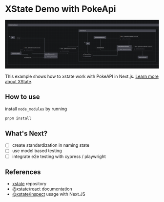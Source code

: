 # XState Demo with PokeApi

![xstate graph image](./screenshot1.png)

This example shows how to xstate work with PokeAPI in Next.js. [Learn more about XState](https://xstate.js.org/).

## How to use

install `node_modules` by running

```bash
pnpm install
```

## What's Next?

- [ ] create standardization in naming state
- [ ] use model based testing
- [ ] integrate e2e testing with cypress / playwright

## References

- [xstate](https://github.com/davidkpiano/xstate) repository
- [@xstate/react](https://xstate.js.org/docs/packages/xstate-react) documentation
- [@xstate/inspect](https://xstate.js.org/docs/packages/xstate-inspect/#faqs) usage with Next.JS
